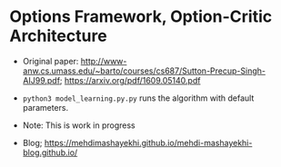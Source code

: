 # Options Framework, Option-Critic Architecture

- Original paper: http://www-anw.cs.umass.edu/~barto/courses/cs687/Sutton-Precup-Singh-AIJ99.pdf; https://arxiv.org/pdf/1609.05140.pdf
- `python3 model_learning.py.py` runs the algorithm with default parameters. 

- Note: This is work in progress
- Blog; https://mehdimashayekhi.github.io/mehdi-mashayekhi-blog.github.io/

